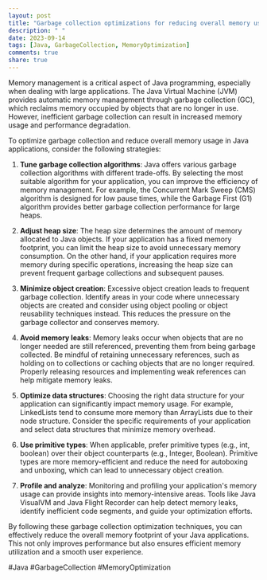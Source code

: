 ```yaml
---
layout: post
title: "Garbage collection optimizations for reducing overall memory usage in Java applications"
description: " "
date: 2023-09-14
tags: [Java, GarbageCollection, MemoryOptimization]
comments: true
share: true
---
```


Memory management is a critical aspect of Java programming, especially when dealing with large applications. The Java Virtual Machine (JVM) provides automatic memory management through garbage collection (GC), which reclaims memory occupied by objects that are no longer in use. However, inefficient garbage collection can result in increased memory usage and performance degradation.

To optimize garbage collection and reduce overall memory usage in Java applications, consider the following strategies:

1. **Tune garbage collection algorithms**: Java offers various garbage collection algorithms with different trade-offs. By selecting the most suitable algorithm for your application, you can improve the efficiency of memory management. For example, the Concurrent Mark Sweep (CMS) algorithm is designed for low pause times, while the Garbage First (G1) algorithm provides better garbage collection performance for large heaps.

2. **Adjust heap size**: The heap size determines the amount of memory allocated to Java objects. If your application has a fixed memory footprint, you can limit the heap size to avoid unnecessary memory consumption. On the other hand, if your application requires more memory during specific operations, increasing the heap size can prevent frequent garbage collections and subsequent pauses.

3. **Minimize object creation**: Excessive object creation leads to frequent garbage collection. Identify areas in your code where unnecessary objects are created and consider using object pooling or object reusability techniques instead. This reduces the pressure on the garbage collector and conserves memory.

4. **Avoid memory leaks**: Memory leaks occur when objects that are no longer needed are still referenced, preventing them from being garbage collected. Be mindful of retaining unnecessary references, such as holding on to collections or caching objects that are no longer required. Properly releasing resources and implementing weak references can help mitigate memory leaks.

5. **Optimize data structures**: Choosing the right data structure for your application can significantly impact memory usage. For example, LinkedLists tend to consume more memory than ArrayLists due to their node structure. Consider the specific requirements of your application and select data structures that minimize memory overhead.

6. **Use primitive types**: When applicable, prefer primitive types (e.g., int, boolean) over their object counterparts (e.g., Integer, Boolean). Primitive types are more memory-efficient and reduce the need for autoboxing and unboxing, which can lead to unnecessary object creation.

7. **Profile and analyze**: Monitoring and profiling your application's memory usage can provide insights into memory-intensive areas. Tools like Java VisualVM and Java Flight Recorder can help detect memory leaks, identify inefficient code segments, and guide your optimization efforts.

By following these garbage collection optimization techniques, you can effectively reduce the overall memory footprint of your Java applications. This not only improves performance but also ensures efficient memory utilization and a smooth user experience.

#Java #GarbageCollection #MemoryOptimization